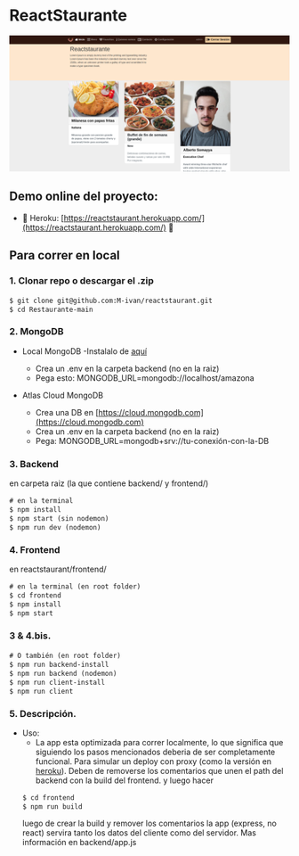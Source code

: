 # ReactStaurante

![Reactstaurante](/frontend/public/assets/images/reactstaurante.png)

## Demo online del proyecto:

- :rocket: Heroku: [https://reactstaurant.herokuapp.com/](https://reactstaurant.herokuapp.com/) :rocket:

## Para correr en local

### 1. Clonar repo o descargar el .zip

```
$ git clone git@github.com:M-ivan/reactstaurant.git
$ cd Restaurante-main
```

### 2. MongoDB

- Local MongoDB
  -Instalalo de [aquí](https://www.mongodb.com/try/download/community)

  - Crea un .env en la carpeta backend (no en la raiz)
  - Pega esto: MONGODB_URL=mongodb://localhost/amazona

- Atlas Cloud MongoDB

  - Crea una DB en [https://cloud.mongodb.com](https://cloud.mongodb.com)
  - Crea un .env en la carpeta backend (no en la raiz)
  - Pega: MONGODB_URL=mongodb+srv://tu-conexión-con-la-DB

### 3. Backend

en carpeta raiz (la que contiene backend/ y frontend/)

```
# en la terminal
$ npm install
$ npm start (sin nodemon)
$ npm run dev (nodemon)
```

### 4. Frontend

en reactstaurant/frontend/

```
# en la terminal (en root folder)
$ cd frontend
$ npm install
$ npm start
```

### 3 & 4.bis.

```
# O también (en root folder)
$ npm run backend-install
$ npm run backend (nodemon)
$ npm run client-install
$ npm run client
```

### 5. Descripción.

- Uso:
  - La app esta optimizada para correr localmente, lo que significa que siguiendo los pasos mencionados deberia de ser completamente funcional. Para simular un deploy con proxy
    (como la versión en [heroku](https://reactstaurant.herokuapp.com/)). Deben de removerse los comentarios que unen el path del backend con la build del frontend. y luego hacer
  ```
  $ cd frontend
  $ npm run build
  ```
  luego de crear la build y remover los comentarios la app (express, no react) servira tanto los datos del cliente como del servidor. Mas información en backend/app.js
